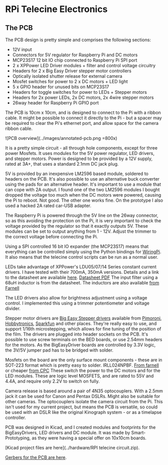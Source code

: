 # RPi Telecine Electronics

## The PCB

The PCB design is pretty simple and comprises the following sections:

* 12V input
* Connectors for 5V regulator for Raspberry Pi and DC motors
* MCP23S17 12 bit IO chip connected to Raspberry Pi SPI port
* 2 x XPPower LED Driver modules + filter and control voltage circuitry
* Headers for 2 x Big Easy Driver stepper motor controllers
* Optically isolated shutter release for external camera
* Mosfet switches for power to 2 x DC motors + LED light
* 5 x GPIO header for unused bits on MCP23S17
* Headers for toggle switches for power to LEDs + Stepper motors
* Headers for 2x power LEDs, 2x DC motors, 2x 4wire stepper motors
* 26way header for Raspberry Pi GPIO port

The PCB is 10cm x 10cm, and is designed to connect to the Pi with a ribbon 
cable. It might be possible to connect it directly to the Pi - but a spacer 
may be required to clear the Pi's ethernet port, and allow space for the camera 
ribbon cable.

![PCB overview](../images/annotated-pcb.png =800x)

It is a pretty simple circuit - all through hole components, except for three 
power Mosfets. It uses modules for the 5V power regulator, LED drivers, and 
stepper motors. Power is designed to be provided by a 12V supply, rated at 3A+,
that uses a standard 2.1mm DC jack plug.

5V is provided by an inexpensive LM2596 based module, soldered to headers on 
the PCB. It's also possible to use an alternative buck converter using the pads 
for an alternative header. It's important to use a module that can cope with 2A 
output. I found one of the two LM2596 modules I bought dropped the voltage too 
much when the DC motors were powered, causing the Pi to reboot. Not good. The 
other one works fine. On the prototype I also used a hacked 2A rated car-USB
adapter.

The Raspberry Pi is powered through the 5V line on the 26way connector, so as 
this avoiding the protection on the Pi, it is very important to check the 
voltage provided by the regulator so that it exactly outputs 5V. These modules 
can be set to output anything from 1 - 12V. Adjust the trimmer to the correct 
voltage before connecting the Pi.

Using a SPI controlled 16 bit IO expander (the MCP23S17) means that everything 
can be controlled simply using the Python bindings for 
[WiringPi](http://pi.gadgetoid.com/article/wiringpi-version-2-with-extra-python).
It also means that the telecine control scripts can be run as a normal user.

LEDs take advantage of XPPower's LDU05/07/14 Series constant current 
drivers. I have tested with their 700mA, 350mA versions. Details and a link to the 
datasheet are available 
[here](http://uk.farnell.com/xp-power/ldu0516s350/led-driver-dc-dc-cc-0-35a-14v/dp/2082733).
[Datasheet PDF](http://www.xppower.com/pdfs/SF_LDU05-14.pdf) The input filter 
using a 68uH inductor is from the datasheet. The inductors are also available 
[from Farnell](http://uk.farnell.com/murata-power-solutions/13r683c/inductor-68uh-10-1-3a-th-radial/dp/2062695)

The LED drivers also allow for brightness adjustment using a voltage control. I 
implemented this using a trimmer potentiometer and voltage divider.

Stepper motor drivers are 
[Big Easy Stepper drivers](http://www.schmalzhaus.com/BigEasyDriver/) available from 
[Pimoroni](http://shop.pimoroni.com/products/sparkfun-big-easy-driver), 
[Hobbytronics](http://www.hobbytronics.co.uk/big-easy-stepper-driver),
[Sparkfun](https://www.sparkfun.com/products/11876) and other places. They're 
really easy to use, and support 1/16th microstepping, which allows for fine tuning 
of the position of the film. The drivers are plugged into header sockets on the
PCB. It's possible to use screw terminals on the BED boards, or use 2.54mm headers
for the motors. As the BigEasyDriver boards are controlled by 3.3V logic, the 3V/5V 
jumper pad has to be bridged with solder.

Mosfets on the board are the only surface mount components - these are in 
SOT-223 format which is pretty easy to solder. IRLL024NPBF.
[From farnell](http://uk.farnell.com/international-rectifier/irll024npbf/mosfet-n-55v-4-4a-sot-223/dp/8651205?Ntt=8651205)
or cheaper [from CPC](http://cpc.farnell.com/jsp/search/productdetail.jsp?SKU=SC11049) 
These switch the power to the DC motors and for the LED modules. These are logic level
MOSFETS, and are rated to 55V and 4.4A, and require only 2.2V to switch on fully.

Camera release is based around a pair of 4N35 optocouplers. With a 2.5mm jack it can
be used for Canon and Pentax DSLRs. Might also be suitable for other cameras. The 
optocouplers isolate the camera circuit from the Pi. This isn't used for my current
project, but means the PCB is versatile, so could be used with an DSLR like the 
original Kinograph system - or as a timelapse controller.

PCB was designed in Kicad, and I created modules and footprints for the 
BigEasyDrivers, LED drivers and DC module. It was made by Smart-Prototyping, as 
they were having  a special offer on 10x10cm boards.

[Kicad project files are here](../hardware/RPI telecine circuit.zip).

[Gerbers for the PCB are here](../hardware/Gerbers.zip).



